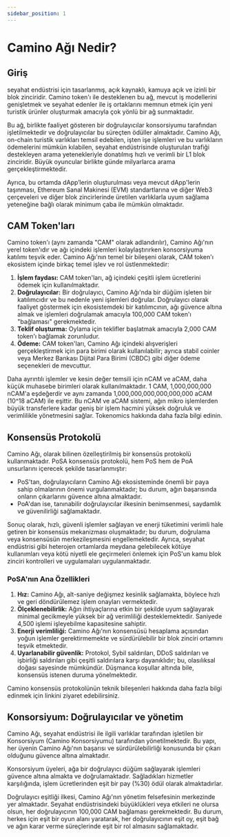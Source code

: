 ```yaml
---
sidebar_position: 1
---
```


# Camino Ağı Nedir?

## Giriş

 seyahat endüstrisi için tasarlanmış, açık kaynaklı, kamuya açık ve izinli bir blok zinciridir. Camino token'ı ile desteklenen bu ağ, mevcut iş modellerini genişletmek ve seyahat edenler ile iş ortaklarını memnun etmek için yeni turistik ürünler oluşturmak amacıyla çok yönlü bir ağ sunmaktadır.

Bu ağ, birlikte faaliyet gösteren bir doğrulayıcılar konsorsiyumu tarafından işletilmektedir ve doğrulayıcılar bu süreçten ödüller almaktadır. Camino Ağı, on-chain turistik varlıkları temsil edebilen, işten işe işlemleri ve bu varlıkların ödemelerini mümkün kılabilen, seyahat endüstrisinde oluşturulan trafiği destekleyen arama yetenekleriyle donatılmış hızlı ve verimli bir L1 blok zinciridir. Büyük oyuncular birlikte günde milyarlarca arama gerçekleştirmektedir.

Ayrıca, bu ortamda dApp’lerin oluşturulması veya mevcut dApp'lerin taşınması, Ethereum Sanal Makinesi (EVM) standartlarına ve diğer Web3 çerçeveleri ve diğer blok zincirlerinde üretilen varlıklarla uyum sağlama yeteneğine bağlı olarak minimum çaba ile mümkün olmaktadır.

## CAM Token'ları

Camino token'ı (aynı zamanda "CAM" olarak adlandırılır), Camino Ağı'nın yerel token'ıdır ve ağı içindeki işlemleri kolaylaştırırken konsorsiyuma katılımı teşvik eder. Camino Ağı'nın temel bir bileşeni olarak, CAM token'ı ekosistem içinde birkaç temel işlev ve rol üstlenmektedir:

1. **İşlem faydası:** CAM token'ları, ağ içindeki çeşitli işlem ücretlerini ödemek için kullanılmaktadır.
2. **Doğrulayıcılar:** Bir doğrulayıcı, Camino Ağı'nda bir düğüm işleten bir katılımcıdır ve bu nedenle yeni işlemleri doğrular. Doğrulayıcı olarak faaliyet göstermek için ekosistemdeki bir katılımcının, ağı güvence altına almak ve işlemleri doğrulamak amacıyla 100,000 CAM token'ı "bağlaması" gerekmektedir.
3. **Teklif oluşturma:** Oylama için teklifler başlatmak amacıyla 2,000 CAM token'ı bağlamak zorunludur.
4. **Ödeme:** CAM token'ları, Camino Ağı içindeki alışverişleri gerçekleştirmek için para birimi olarak kullanılabilir; ayrıca stabil coinler veya Merkez Bankası Dijital Para Birimi (CBDC) gibi diğer ödeme seçenekleri de mevcuttur.

Daha ayrıntılı işlemler ve kesin değer temsili için nCAM ve aCAM, daha küçük muhasebe birimleri olarak kullanılmaktadır. 1 CAM, 1,000,000,000 nCAM'a eşdeğerdir ve aynı zamanda 1,000,000,000,000,000,000 aCAM (10^18 aCAM) ile eşittir. Bu nCAM ve aCAM sistemi, ağın mikro işlemlerden büyük transferlere kadar geniş bir işlem hacmini yüksek doğruluk ve verimlilikle yönetmesini sağlar. Tokenomics hakkında daha fazla bilgi edinin.

## Konsensüs Protokolü

Camino Ağı,  olarak bilinen özelleştirilmiş bir konsensüs protokolü kullanmaktadır. PoSA konsensüs protokolü, hem PoS hem de PoA unsurlarını içerecek şekilde tasarlanmıştır:

- PoS'tan, doğrulayıcıların Camino Ağı ekosisteminde önemli bir paya sahip olmalarının önemi vurgulanmaktadır; bu durum, ağın başarısında onların çıkarlarını güvence altına almaktadır.
- PoA'dan ise, tanınabilir doğrulayıcılar ilkesinin benimsenmesi, saydamlık ve güvenilirliği sağlamaktadır.

Sonuç olarak, hızlı, güvenli işlemler sağlayan ve enerji tüketimini verimli hale getiren bir konsensüs mekanizması oluşmaktadır; bu durum, doğrulama veya konsensüsün merkezileşmesini engellemektedir. Ayrıca, seyahat endüstrisi gibi heterojen ortamlarda meydana gelebilecek kötüye kullanımları veya kötü niyetli ele geçirmeleri önlemek için PoS'un kamu blok zinciri kontrolleri ve uygulamaları uygulanmaktadır.

### PoSA'nın Ana Özellikleri

1. **Hız:** Camino Ağı, alt-saniye değişmez kesinlik sağlamakta, böylece hızlı ve geri döndürülemez işlem onayları vermektedir.
2. **Ölçeklenebilirlik:** Ağın ihtiyaçlarına etkin bir şekilde uyum sağlayarak minimal gecikmeyle yüksek bir ağ verimliliği desteklemektedir. Saniyede 4,500 işlemi işleyebilme kapasitesine sahiptir.
3. **Enerji verimliliği:** Camino Ağı'nın konsensüsü hesaplama açısından yoğun işlemler gerektirmemekte ve sürdürülebilir bir blok zinciri ortamını teşvik etmektedir.
4. **Uyarlanabilir güvenlik:** Protokol, Sybil saldırıları, DDoS saldırıları ve işbirliği saldırıları gibi çeşitli saldırılara karşı dayanıklıdır; bu, olasılıksal doğası sayesinde mümkündür. Düşmanca koşullar altında bile, konsensüs istenen duruma yönelmektedir.

Camino konsensüs protokolünün teknik bileşenleri hakkında daha fazla bilgi edinmek için  linkini ziyaret edebilirsiniz.

## Konsorsiyum: Doğrulayıcılar ve yönetim

Camino Ağı, seyahat endüstrisi ile ilgili varlıklar tarafından işletilen bir Konsorsiyum (Camino Konsorsiyumu) tarafından yönetilmektedir. Bu yapı, her üyenin Camino Ağı'nın başarısı ve sürdürülebilirliği konusunda bir çıkarı olduğunu güvence altına almaktadır.

Konsorsiyum üyeleri, ağa bir doğrulayıcı düğüm sağlayarak işlemleri güvence altına almakta ve doğrulamaktadır. Sağladıkları hizmetler karşılığında, işlem ücretlerinden eşit bir pay (%30) ödül olarak almaktadırlar.

Doğrulayıcı eşitliği ilkesi, Camino Ağı'nın yönetim felsefesinin merkezinde yer almaktadır. Seyahat endüstrisindeki büyüklükleri veya etkileri ne olursa olsun, her doğrulayıcının 100,000 CAM bağlaması gerekmektedir. Bu durum, herkes için eşit bir oyun alanı yaratarak, her doğrulayıcının eşit oy, eşit bağ ve ağın karar verme süreçlerinde eşit bir rol almasını sağlamaktadır.
